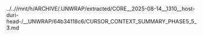 ../..//mnt/h/ARCHIVE/.UNWRAP/extracted/CORE__2025-08-14__1310__host-duri-head-/__UNWRAP/64b34118c6/CURSOR_CONTEXT_SUMMARY_PHASE5_5_3.md